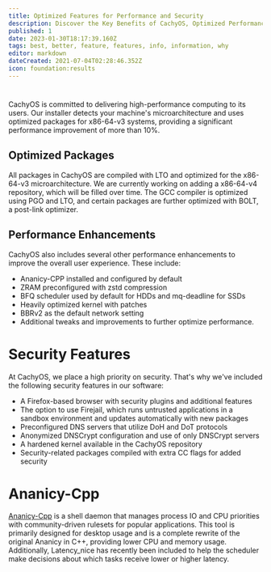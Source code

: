 ```yaml
---
title: Optimized Features for Performance and Security
description: Discover the Key Benefits of CachyOS, Optimized Performance and Enhanced Security
published: 1
date: 2023-01-30T18:17:39.160Z
tags: best, better, feature, features, info, information, why
editor: markdown
dateCreated: 2021-07-04T02:28:46.352Z
icon: foundation:results
---
```


# 

CachyOS is committed to delivering high-performance computing to its users. Our installer detects your machine's microarchitecture and uses optimized packages for x86-64-v3 systems, providing a significant performance improvement of more than 10%.

## Optimized Packages

All packages in CachyOS are compiled with LTO and optimized for the x86-64-v3 microarchitecture. We are currently working on adding a x86-64-v4 repository, which will be filled over time. The GCC compiler is optimized using PGO and LTO, and certain packages are further optimized with BOLT, a post-link optimizer.

## Performance Enhancements

CachyOS also includes several other performance enhancements to improve the overall user experience. These include:

- Ananicy-CPP installed and configured by default
- ZRAM preconfigured with zstd compression
- BFQ scheduler used by default for HDDs and mq-deadline for SSDs
- Heavily optimized kernel with patches
- BBRv2 as the default network setting
- Additional tweaks and improvements to further optimize performance.

# Security Features

At CachyOS, we place a high priority on security. That's why we've included the following security features in our software:

- A Firefox-based browser with security plugins and additional features
- The option to use Firejail, which runs untrusted applications in a sandbox environment and updates automatically with new packages
- Preconfigured DNS servers that utilize DoH and DoT protocols
- Anonymized DNSCrypt configuration and use of only DNSCrypt servers
- A hardened kernel available in the CachyOS repository
- Security-related packages compiled with extra CC flags for added security

# Ananicy-Cpp

[Ananicy-Cpp](https://gitlab.com/ananicy-cpp/ananicy-cpp) is a shell daemon that manages process IO and CPU priorities with community-driven rulesets for popular applications. This tool is primarily designed for desktop usage and is a complete rewrite of the original Ananicy in C++, providing lower CPU and memory usage. Additionally, Latency_nice has recently been included to help the scheduler make decisions about which tasks receive lower or higher latency.
